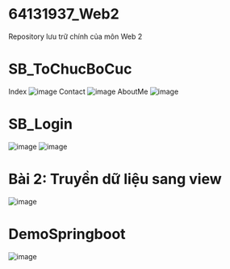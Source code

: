 # 64131937_Web2
 Repository lưu trữ chính của môn Web 2
 
# SB_ToChucBoCuc

Index
![image](https://github.com/user-attachments/assets/563fd5c1-0c3e-43e7-88f9-cc08e0af56ce)
Contact
![image](https://github.com/user-attachments/assets/e0d7ca23-282d-4640-b90e-d09974d4deb1)
AboutMe
![image](https://github.com/user-attachments/assets/5b56f2ec-1247-4ba0-b048-8d83ad1615bc)


# SB_Login
![image](https://github.com/user-attachments/assets/4caa1a31-298b-489a-ab92-8dd8c9933941)
![image](https://github.com/user-attachments/assets/8d200cf6-86df-430c-95bc-d177cfc7799f)


# Bài 2: Truyền dữ liệu sang view
 ![image](https://github.com/user-attachments/assets/7e8e1965-16be-4b82-9539-09a304a7e574)

# DemoSpringboot
![image](https://github.com/user-attachments/assets/547246c8-b773-44f4-8d00-b15c44bdf6cc)
